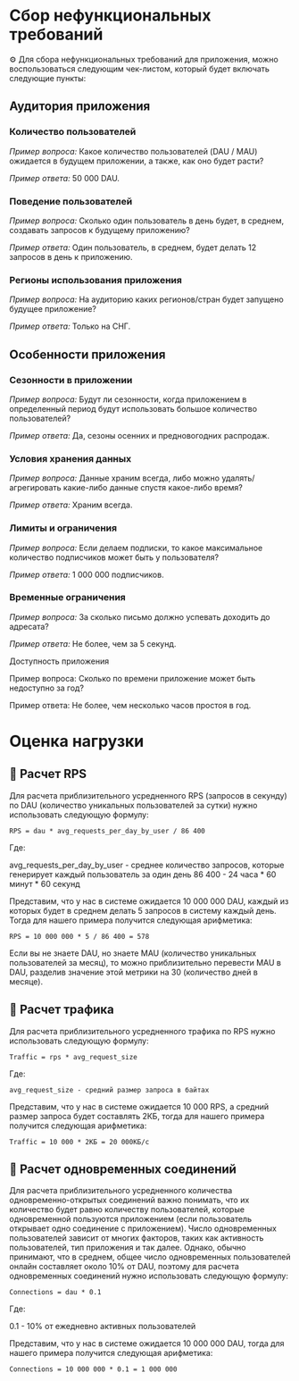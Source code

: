 # Сбор нефункциональных требований

⚙️ Для сбора нефункциональных требований для приложения, можно воспользоваться  следующим чек-листом, который будет включать следующие пункты:

## Аудитория приложения 

### Количество пользователей

*Пример вопроса:* Какое количество пользователей (DAU / MAU) ожидается в будущем приложении, а также, как оно будет расти?

*Пример ответа:* 50 000 DAU.

### Поведение пользователей

*Пример вопроса:* Сколько один пользователь в день будет, в среднем, создавать запросов к будущему приложению?

*Пример ответа:* Один пользователь, в среднем, будет делать 12 запросов в день к приложению.

### Регионы использования приложения

*Пример вопроса:* На аудиторию каких регионов/стран будет запущено будущее приложение?

*Пример ответа:* Только на СНГ.


## Особенности приложения

### Сезонности в приложении

*Пример вопроса:* Будут ли сезонности, когда приложением в определенный период будут использовать большое количество пользователей?

*Пример ответа:* Да, сезоны осенних и предновогодних распродаж.

### Условия хранения данных

*Пример вопроса:* Данные храним всегда, либо можно удалять/агрегировать какие-либо данные спустя какое-либо время?

*Пример ответа:* Храним всегда.

### Лимиты и ограничения

*Пример вопроса:* Если делаем подписки, то какое максимальное количество подписчиков может быть у пользователя?

*Пример ответа:* 1 000 000 подписчиков.

### Временные ограничения

*Пример вопроса:* За сколько письмо должно успевать доходить до адресата?

*Пример ответа:* Не более, чем за 5 секунд.

Доступность приложения

Пример вопроса: Сколько по времени приложение может быть недоступно за год?

Пример ответа: Не более, чем несколько часов простоя в год.


# Оценка нагрузки

## 📝 Расчет RPS
Для расчета приблизительного усредненного RPS (запросов в секунду) по DAU (количество уникальных пользователей за сутки) нужно использовать следующую формулу:

```
RPS = dau * avg_requests_per_day_by_user / 86 400
```

Где: 

avg_requests_per_day_by_user - среднее количество запросов, которые генерирует каждый пользователь за один день 86 400 - 24 часа * 60 минут * 60 секунд

Представим, что у нас в системе ожидается 10 000 000 DAU, каждый из которых будет в среднем делать 5 запросов в систему каждый день. Тогда для нашего примера получится следующая арифметика:

```
RPS = 10 000 000 * 5 / 86 400 = 578
```

Если вы не знаете DAU, но знаете MAU (количество уникальных пользователей за месяц), то можно приблизительно перевести MAU в DAU, разделив значение этой метрики на 30 (количество дней в месяце).

## 📝 Расчет трафика
Для расчета приблизительного усредненного трафика по RPS нужно использовать следующую формулу:

```
Traffic = rps * avg_request_size
```

Где: 

```
avg_request_size - средний размер запроса в байтах
```

Представим, что у нас в системе ожидается 10 000 RPS, а средний размер запроса будет составлять 2КБ, тогда для нашего примера получится следующая арифметика: 

```
Traffic = 10 000 * 2КБ = 20 000КБ/с
```

## 📝 Расчет одновременных соединений
Для расчета приблизительного усредненного количества одновременно-открытых соединений важно понимать, что их количество будет равно количеству пользователей, которые одновременной пользуются приложением (если пользователь открывает одно соединение с приложением). Число одновременных пользователей зависит от многих факторов, таких как активность пользователей, тип приложения и так далее. Однако, обычно принимают, что в среднем, общее число одновременных пользователей онлайн составляет около 10% от DAU, поэтому для расчета одновременных соединений нужно использовать следующую формулу:

```
Connections = dau * 0.1
```

Где: 

0.1 - 10% от ежедневно активных пользователей

Представим, что у нас в системе ожидается 10 000 000 DAU, тогда для нашего примера получится следующая арифметика:

```
Connections = 10 000 000 * 0.1 = 1 000 000
```
